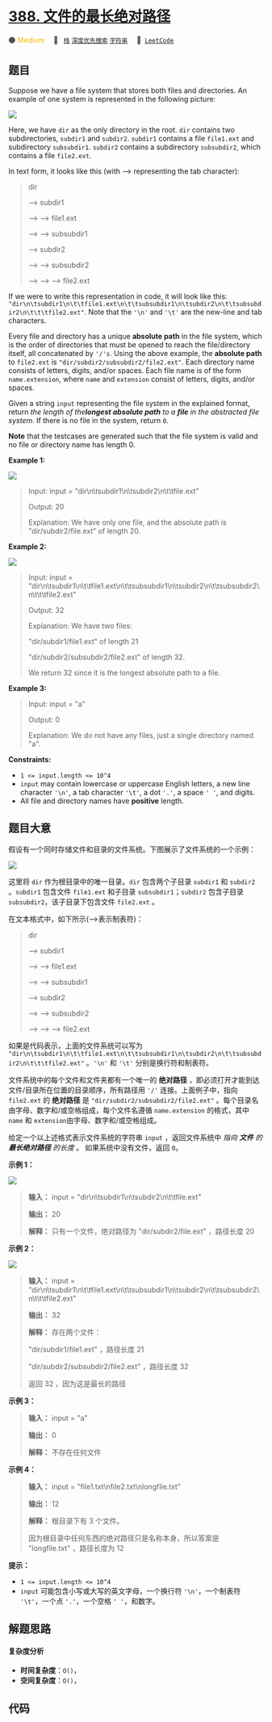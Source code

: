 # [388. 文件的最长绝对路径](https://leetcode.com/problems/longest-absolute-file-path)

🟠 <font color=#ffb800>Medium</font>&emsp; 🔖&ensp; [`栈`](/outline/tag/stack.md) [`深度优先搜索`](/outline/tag/depth-first-search.md) [`字符串`](/outline/tag/string.md)&emsp; 🔗&ensp;[`LeetCode`](https://leetcode.com/problems/longest-absolute-file-path)

## 题目

Suppose we have a file system that stores both files and directories. An
example of one system is represented in the following picture:

![](https://assets.leetcode.com/uploads/2020/08/28/mdir.jpg)

Here, we have `dir` as the only directory in the root. `dir` contains two
subdirectories, `subdir1` and `subdir2`. `subdir1` contains a file `file1.ext`
and subdirectory `subsubdir1`. `subdir2` contains a subdirectory `subsubdir2`,
which contains a file `file2.ext`.

In text form, it looks like this (with ⟶ representing the tab character):

> 
> 
> 
> 
> 
> dir
> 
> ⟶ subdir1
> 
> ⟶ ⟶ file1.ext
> 
> ⟶ ⟶ subsubdir1
> 
> ⟶ subdir2
> 
> ⟶ ⟶ subsubdir2
> 
> ⟶ ⟶ ⟶ file2.ext
> 
> 

If we were to write this representation in code, it will look like this:
`"dir\n\tsubdir1\n\t\tfile1.ext\n\t\tsubsubdir1\n\tsubdir2\n\t\tsubsubdir2\n\t\t\tfile2.ext"`.
Note that the `'\n'` and `'\t'` are the new-line and tab characters.

Every file and directory has a unique **absolute path** in the file system,
which is the order of directories that must be opened to reach the
file/directory itself, all concatenated by `'/'s`. Using the above example,
the **absolute path** to `file2.ext` is `"dir/subdir2/subsubdir2/file2.ext"`.
Each directory name consists of letters, digits, and/or spaces. Each file name
is of the form `name.extension`, where `name` and `extension` consist of
letters, digits, and/or spaces.

Given a string `input` representing the file system in the explained format,
return _the length of the**longest absolute path** to a **file** in the
abstracted file system_. If there is no file in the system, return `0`.

**Note** that the testcases are generated such that the file system is valid
and no file or directory name has length 0.



**Example 1:**

![](https://assets.leetcode.com/uploads/2020/08/28/dir1.jpg)

> Input: input = "dir\n\tsubdir1\n\tsubdir2\n\t\tfile.ext"
> 
> Output: 20
> 
> Explanation: We have only one file, and the absolute path is "dir/subdir2/file.ext" of length 20.

**Example 2:**

![](https://assets.leetcode.com/uploads/2020/08/28/dir2.jpg)

> Input: input = "dir\n\tsubdir1\n\t\tfile1.ext\n\t\tsubsubdir1\n\tsubdir2\n\t\tsubsubdir2\n\t\t\tfile2.ext"
> 
> Output: 32
> 
> Explanation: We have two files:
> 
> "dir/subdir1/file1.ext" of length 21
> 
> "dir/subdir2/subsubdir2/file2.ext" of length 32.
> 
> We return 32 since it is the longest absolute path to a file.

**Example 3:**

> Input: input = "a"
> 
> Output: 0
> 
> Explanation: We do not have any files, just a single directory named "a".

**Constraints:**

  * `1 <= input.length <= 10^4`
  * `input` may contain lowercase or uppercase English letters, a new line character `'\n'`, a tab character `'\t'`, a dot `'.'`, a space `' '`, and digits.
  * All file and directory names have **positive** length.


## 题目大意

假设有一个同时存储文件和目录的文件系统。下图展示了文件系统的一个示例：

![](https://assets.leetcode.com/uploads/2020/08/28/mdir.jpg)

这里将 `dir` 作为根目录中的唯一目录。`dir` 包含两个子目录 `subdir1` 和 `subdir2` 。`subdir1` 包含文件
`file1.ext` 和子目录 `subsubdir1`；`subdir2` 包含子目录 `subsubdir2`，该子目录下包含文件
`file2.ext` 。

在文本格式中，如下所示(⟶表示制表符)：

> 
> 
> 
> 
> 
> dir
> 
> ⟶ subdir1
> 
> ⟶ ⟶ file1.ext
> 
> ⟶ ⟶ subsubdir1
> 
> ⟶ subdir2
> 
> ⟶ ⟶ subsubdir2
> 
> ⟶ ⟶ ⟶ file2.ext
> 
> 

如果是代码表示，上面的文件系统可以写为
`"dir\n\tsubdir1\n\t\tfile1.ext\n\t\tsubsubdir1\n\tsubdir2\n\t\tsubsubdir2\n\t\t\tfile2.ext"`
。`'\n'` 和 `'\t'` 分别是换行符和制表符。

文件系统中的每个文件和文件夹都有一个唯一的 **绝对路径** ，即必须打开才能到达文件/目录所在位置的目录顺序，所有路径用 `'/'`
连接。上面例子中，指向 `file2.ext` 的 **绝对路径** 是 `"dir/subdir2/subsubdir2/file2.ext"`
。每个目录名由字母、数字和/或空格组成，每个文件名遵循 `name.extension` 的格式，其中 `name` 和
`extension`由字母、数字和/或空格组成。

给定一个以上述格式表示文件系统的字符串 `input` ，返回文件系统中 _指向  **文件**  的 **最长绝对路径** 的长度_ 。
如果系统中没有文件，返回 `0`。



**示例 1：**

![](https://assets.leetcode.com/uploads/2020/08/28/dir1.jpg)

> 
> 
> 
> 
> 
> **输入：** input = "dir\n\tsubdir1\n\tsubdir2\n\t\tfile.ext"
> 
> **输出：** 20
> 
> **解释：** 只有一个文件，绝对路径为 "dir/subdir2/file.ext" ，路径长度 20
> 
> 

**示例 2：**

![](https://assets.leetcode.com/uploads/2020/08/28/dir2.jpg)

> 
> 
> 
> 
> 
> **输入：** input = "dir\n\tsubdir1\n\t\tfile1.ext\n\t\tsubsubdir1\n\tsubdir2\n\t\tsubsubdir2\n\t\t\tfile2.ext"
> 
> **输出：** 32
> 
> **解释：** 存在两个文件：
> 
> "dir/subdir1/file1.ext" ，路径长度 21
> 
> "dir/subdir2/subsubdir2/file2.ext" ，路径长度 32
> 
> 返回 32 ，因为这是最长的路径

**示例 3：**

> 
> 
> 
> 
> 
> **输入：** input = "a"
> 
> **输出：** 0
> 
> **解释：** 不存在任何文件

**示例 4：**

> 
> 
> 
> 
> 
> **输入：** input = "file1.txt\nfile2.txt\nlongfile.txt"
> 
> **输出：** 12
> 
> **解释：** 根目录下有 3 个文件。
> 
> 因为根目录中任何东西的绝对路径只是名称本身，所以答案是 "longfile.txt" ，路径长度为 12
> 
> 



**提示：**

  * `1 <= input.length <= 10^4`
  * `input` 可能包含小写或大写的英文字母，一个换行符 `'\n'`，一个制表符 `'\t'`，一个点 `'.'`，一个空格 `' '`，和数字。


## 解题思路

#### 复杂度分析

- **时间复杂度**：`O()`，
- **空间复杂度**：`O()`，

## 代码

```javascript

```
